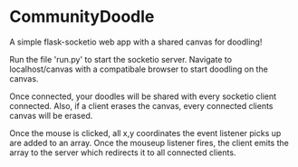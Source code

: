 # CommunityDoodle
A simple flask-socketio web app with a shared canvas for doodling!

Run the file 'run.py' to start the socketio server. Navigate to localhost/canvas with a compatibale browser to start doodling on the canvas.

Once connected, your doodles will be shared with every socketio client connected. Also, if a client erases the canvas, every connected clients canvas will be erased.


Once the mouse is clicked, all x,y coordinates the event listener picks up are added to an array. Once the mouseup listener fires, the client emits the array to the server which redirects it to all connected clients.
